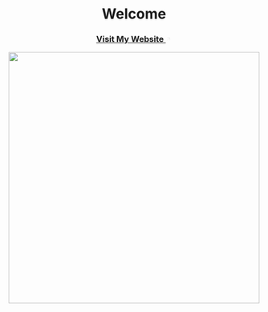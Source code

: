 <h1 align="center">Welcome</h1>
<h3 align="center"><a href="anushkai.com">Visit My Website
    <svg width="12" height="12" viewBox="0 0 12 12">
    <path d="M3.5 3C3.22386 3 3 3.22386 3 3.5C3 3.77614 3.22386 4 3.5 4V3ZM8.5 3.5H9C9 3.22386 8.77614 3 8.5 3V3.5ZM8 8.5C8 8.77614 8.22386 9 8.5 9C8.77614 9 9 8.77614 9 8.5H8ZM2.64645 8.64645C2.45118 8.84171 2.45118 9.15829 2.64645 9.35355C2.84171 9.54882 3.15829 9.54882 3.35355 9.35355L2.64645 8.64645ZM3.5 4H8.5V3H3.5V4ZM8 3.5V8.5H9V3.5H8ZM8.14645 3.14645L2.64645 8.64645L3.35355 9.35355L8.85355 3.85355L8.14645 3.14645Z" fill="#eee"/>
    </svg>
</a>
</h3>
<p align="center">
    <img width="500px" src="https://github-readme-stats.vercel.app/api/top-langs/?username=AnushkaI1&&langs_count=8&theme=dark&hide=html,css,php&layout=compact&bg_color=10101000&hide_title=true&border_color=FFFFFF09">
</p>
<!--&hide_border=true-->
